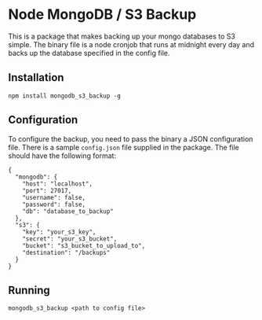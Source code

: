 # Node MongoDB / S3 Backup

This is a package that makes backing up your mongo databases to S3 simple.
The binary file is a node cronjob that runs at midnight every day and backs up
the database specified in the config file.

## Installation

    npm install mongodb_s3_backup -g

## Configuration

To configure the backup, you need to pass the binary a JSON configuration file.
There is a sample `config.json` file supplied in the package. The file should 
have the following format:

    {
      "mongodb": {
        "host": "localhost",
        "port": 27017,
        "username": false,
        "password": false,
        "db": "database_to_backup"
      },
      "s3": {
        "key": "your_s3_key",
        "secret": "your_s3_bucket",
        "bucket": "s3_bucket_to_upload_to",
        "destination": "/backups"
      }
    }

## Running

    mongodb_s3_backup <path to config file>
